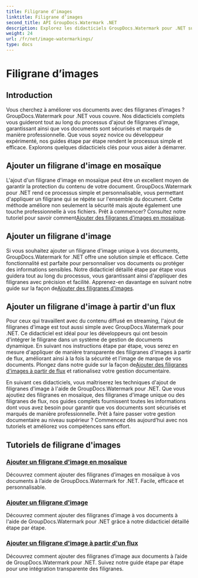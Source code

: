 ```yaml
---
title: Filigrane d’images
linktitle: Filigrane d’images
second_title: API GroupDocs.Watermark .NET
description: Explorez les didacticiels GroupDocs.Watermark pour .NET sur l’ajout de filigranes d’image. Découvrez les méthodes étape par étape pour améliorer la sécurité et l'image de marque de votre document.
weight: 24
url: /fr/net/image-watermarkings/
type: docs
---
```

# Filigrane d’images

## Introduction

Vous cherchez à améliorer vos documents avec des filigranes d’images ? GroupDocs.Watermark pour .NET vous couvre. Nos didacticiels complets vous guideront tout au long du processus d'ajout de filigranes d'image, garantissant ainsi que vos documents sont sécurisés et marqués de manière professionnelle. Que vous soyez novice ou développeur expérimenté, nos guides étape par étape rendent le processus simple et efficace. Explorons quelques didacticiels clés pour vous aider à démarrer.

## Ajouter un filigrane d'image en mosaïque
L'ajout d'un filigrane d'image en mosaïque peut être un excellent moyen de garantir la protection du contenu de votre document. GroupDocs.Watermark pour .NET rend ce processus simple et personnalisable, vous permettant d'appliquer un filigrane qui se répète sur l'ensemble du document. Cette méthode améliore non seulement la sécurité mais ajoute également une touche professionnelle à vos fichiers. Prêt à commencer? Consultez notre tutoriel pour savoir comment[Ajouter des filigranes d'images en mosaïque](./add-tiled-image-watermark/).

## Ajouter un filigrane d'image
 Si vous souhaitez ajouter un filigrane d'image unique à vos documents, GroupDocs.Watermark for .NET offre une solution simple et efficace. Cette fonctionnalité est parfaite pour personnaliser vos documents ou protéger des informations sensibles. Notre didacticiel détaillé étape par étape vous guidera tout au long du processus, vous garantissant ainsi d'appliquer des filigranes avec précision et facilité. Apprenez-en davantage en suivant notre guide sur la façon de[Ajouter des filigranes d'images](./add-image-watermark/).

## Ajouter un filigrane d'image à partir d'un flux
Pour ceux qui travaillent avec du contenu diffusé en streaming, l'ajout de filigranes d'image est tout aussi simple avec GroupDocs.Watermark pour .NET. Ce didacticiel est idéal pour les développeurs qui ont besoin d'intégrer le filigrane dans un système de gestion de documents dynamique. En suivant nos instructions étape par étape, vous serez en mesure d'appliquer de manière transparente des filigranes d'images à partir de flux, améliorant ainsi à la fois la sécurité et l'image de marque de vos documents. Plongez dans notre guide sur la façon de[Ajouter des filigranes d'images à partir de flux](./add-image-watermark-from-stream/) et rationalisez votre gestion documentaire.

En suivant ces didacticiels, vous maîtriserez les techniques d'ajout de filigranes d'image à l'aide de GroupDocs.Watermark pour .NET. Que vous ajoutiez des filigranes en mosaïque, des filigranes d'image unique ou des filigranes de flux, nos guides complets fournissent toutes les informations dont vous avez besoin pour garantir que vos documents sont sécurisés et marqués de manière professionnelle. Prêt à faire passer votre gestion documentaire au niveau supérieur ? Commencez dès aujourd’hui avec nos tutoriels et améliorez vos compétences sans effort.

## Tutoriels de filigrane d'images
### [Ajouter un filigrane d'image en mosaïque](./add-tiled-image-watermark/)
Découvrez comment ajouter des filigranes d’images en mosaïque à vos documents à l’aide de GroupDocs.Watermark for .NET. Facile, efficace et personnalisable.
### [Ajouter un filigrane d'image](./add-image-watermark/)
Découvrez comment ajouter des filigranes d'image à vos documents à l'aide de GroupDocs.Watermark pour .NET grâce à notre didacticiel détaillé étape par étape.
### [Ajouter un filigrane d'image à partir d'un flux](./add-image-watermark-from-stream/)
Découvrez comment ajouter des filigranes d’image aux documents à l’aide de GroupDocs.Watermark pour .NET. Suivez notre guide étape par étape pour une intégration transparente des filigranes.